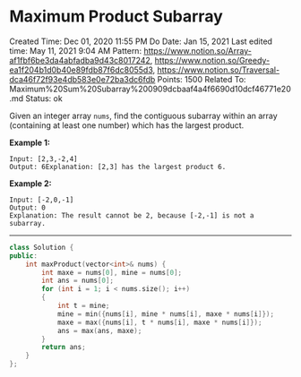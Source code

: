 # Maximum Product Subarray

Created Time: Dec 01, 2020 11:55 PM
Do Date: Jan 15, 2021
Last edited time: May 11, 2021 9:04 AM
Pattern: https://www.notion.so/Array-af1fbf6be3da4abfadba9d43c8017242, https://www.notion.so/Greedy-ea1f204b1d0b40e89fdb87f6dc8055d3, https://www.notion.so/Traversal-dca46f72f93e4db583e0e72ba3dc6fdb
Points: 1500
Related To: Maximum%20Sum%20Subarray%200909dcbaaf4a4f6690d10dcf46771e20.md
Status: ok

Given an integer array `nums`, find the contiguous subarray within an array (containing at least one number) which has the largest product.

**Example 1:**

```
Input: [2,3,-2,4]
Output: 6Explanation: [2,3] has the largest product 6.

```

**Example 2:**

```
Input: [-2,0,-1]
Output: 0
Explanation: The result cannot be 2, because [-2,-1] is not a subarray.
```

---

```cpp
class Solution {
public:
    int maxProduct(vector<int>& nums) {
        int maxe = nums[0], mine = nums[0];
        int ans = nums[0];
        for (int i = 1; i < nums.size(); i++)
        {
            int t = mine;
            mine = min({nums[i], mine * nums[i], maxe * nums[i]});
            maxe = max({nums[i], t * nums[i], maxe * nums[i]});
            ans = max(ans, maxe);
        }
        return ans;
    }
};
```